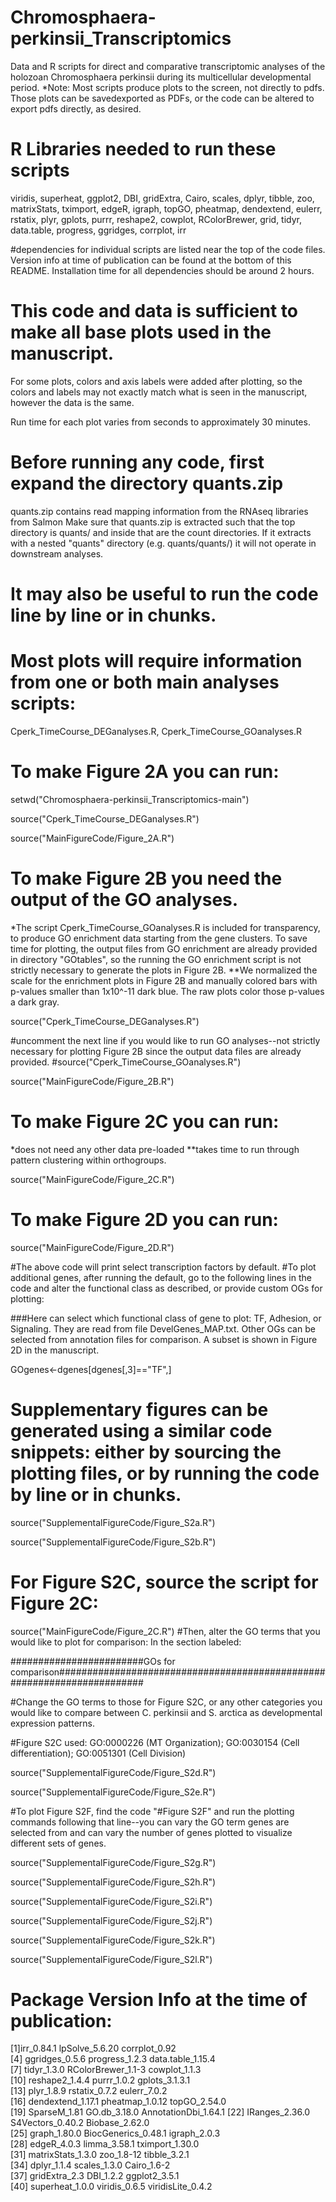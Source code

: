 # Chromosphaera-perkinsii_Transcriptomics
Data and R scripts for direct and comparative transcriptomic analyses of the holozoan Chromosphaera perkinsii during its multicellular developmental period.
*Note: Most scripts produce plots to the screen, not directly to pdfs. Those plots can be savedexported as PDFs, or the code can be altered to export pdfs directly, as desired.

# R Libraries needed to run these scripts
viridis, superheat, ggplot2, DBI, gridExtra, Cairo, scales, dplyr, tibble, zoo, matrixStats, tximport, edgeR, igraph, topGO, pheatmap, dendextend, eulerr, rstatix, plyr, gplots, purrr, reshape2, cowplot, RColorBrewer, grid, tidyr, data.table, progress, ggridges, corrplot, irr

#dependencies for individual scripts are listed near the top of the code files. Version info at time of publication can be found at the bottom of this README. Installation time for all dependencies should be around 2 hours.

# This code and data is sufficient to make all base plots used in the manuscript. 
For some plots, colors and axis labels were added after plotting, so the colors and labels may not exactly match what is seen in the manuscript, however the data is the same.

Run time for each plot varies from seconds to approximately 30 minutes.

# Before running any code, first expand the directory quants.zip 
quants.zip contains read mapping information from the RNAseq libraries from Salmon
Make sure that quants.zip is extracted such that the top directory is quants/ and inside that are the count directories. If it extracts with a nested "quants" directory (e.g. quants/quants/) it will not operate in downstream analyses.

# It may also be useful to run the code line by line or in chunks.

# Most plots will require information from one or both main analyses scripts: 
Cperk_TimeCourse_DEGanalyses.R, Cperk_TimeCourse_GOanalyses.R

# To make Figure 2A you can run:

setwd("Chromosphaera-perkinsii_Transcriptomics-main")

source("Cperk_TimeCourse_DEGanalyses.R")

source("MainFigureCode/Figure_2A.R")

# To make Figure 2B you need the output of the GO analyses. 
*The script Cperk_TimeCourse_GOanalyses.R is included for transparency, to produce GO enrichment data starting from the gene clusters. To save time for plotting, the output files from GO enrichment are already provided in directory "GOtables", so the running the GO enrichment script is not strictly necessary to generate the plots in Figure 2B.
**We normalized the scale for the enrichment plots in Figure 2B and manually colored bars with p-values smaller than 1x10^-11 dark blue. The raw plots color those p-values a dark gray.

source("Cperk_TimeCourse_DEGanalyses.R")

#uncomment the next line if you would like to run GO analyses--not strictly necessary for plotting Figure 2B since the output data files are already provided.
#source("Cperk_TimeCourse_GOanalyses.R")

source("MainFigureCode/Figure_2B.R")

# To make Figure 2C you can run:
*does not need any other data pre-loaded
**takes time to run through pattern clustering within orthogroups.

source("MainFigureCode/Figure_2C.R")

# To make Figure 2D you can run:

source("MainFigureCode/Figure_2D.R")

#The above code will print select transcription factors by default.
#To plot additional genes, after running the default, go to the following lines in the code and alter the functional class as described, or provide custom OGs for plotting:

###Here can select which functional class of gene to plot: TF, Adhesion, or Signaling. They are read from file DevelGenes_MAP.txt. Other OGs can be selected from annotation files for comparison. A subset is shown in Figure 2D in the manuscript.

GOgenes<-dgenes[dgenes[,3]=="TF",]

# Supplementary figures can be generated using a similar code snippets: either by sourcing the plotting files, or by running the code by line or in chunks.

source("SupplementalFigureCode/Figure_S2a.R")

source("SupplementalFigureCode/Figure_S2b.R")

# For Figure S2C, source the script for Figure 2C:
source("MainFigureCode/Figure_2C.R")
#Then, alter the GO terms that you would like to plot for comparison: In the section labeled:

########################GOs for comparison########################################################################

#Change the GO terms to those for Figure S2C, or any other categories you would like to compare between C. perkinsii and S. arctica as developmental expression patterns.

#Figure S2C used: GO:0000226 (MT Organization); GO:0030154 (Cell differentiation); GO:0051301 (Cell Division)

source("SupplementalFigureCode/Figure_S2d.R")

source("SupplementalFigureCode/Figure_S2e.R")

#To plot Figure S2F, find the code "#Figure S2F" and run the plotting commands following that line--you can vary the GO term genes are selected from and can vary the number of genes plotted to visualize different sets of genes. 

source("SupplementalFigureCode/Figure_S2g.R")

source("SupplementalFigureCode/Figure_S2h.R")

source("SupplementalFigureCode/Figure_S2i.R")

source("SupplementalFigureCode/Figure_S2j.R")

source("SupplementalFigureCode/Figure_S2k.R")

source("SupplementalFigureCode/Figure_S2l.R")


# Package Version Info at the time of publication:
 [1]irr_0.84.1           lpSolve_5.6.20       corrplot_0.92       
 [4] ggridges_0.5.6       progress_1.2.3       data.table_1.15.4   
 [7] tidyr_1.3.0          RColorBrewer_1.1-3   cowplot_1.1.3       
[10] reshape2_1.4.4       purrr_1.0.2          gplots_3.1.3.1      
[13] plyr_1.8.9           rstatix_0.7.2        eulerr_7.0.2        
[16] dendextend_1.17.1    pheatmap_1.0.12      topGO_2.54.0        
[19] SparseM_1.81         GO.db_3.18.0         AnnotationDbi_1.64.1
[22] IRanges_2.36.0       S4Vectors_0.40.2     Biobase_2.62.0      
[25] graph_1.80.0         BiocGenerics_0.48.1  igraph_2.0.3        
[28] edgeR_4.0.3          limma_3.58.1         tximport_1.30.0     
[31] matrixStats_1.3.0    zoo_1.8-12           tibble_3.2.1        
[34] dplyr_1.1.4          scales_1.3.0         Cairo_1.6-2         
[37] gridExtra_2.3        DBI_1.2.2            ggplot2_3.5.1       
[40] superheat_1.0.0      viridis_0.6.5        viridisLite_0.4.2 





